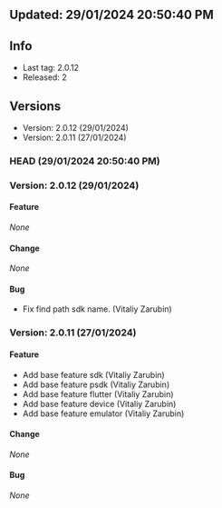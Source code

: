 


## Updated: 29/01/2024 20:50:40 PM

## Info

- Last tag: 2.0.12
- Released: 2

## Versions
- Version: 2.0.12 (29/01/2024)
- Version: 2.0.11 (27/01/2024)


### HEAD (29/01/2024 20:50:40 PM)


### Version: 2.0.12 (29/01/2024)


#### Feature

*None*

#### Change

*None*

#### Bug

* Fix find path sdk name. (Vitaliy Zarubin)

### Version: 2.0.11 (27/01/2024)


#### Feature

* Add base feature sdk (Vitaliy Zarubin)
* Add base feature psdk (Vitaliy Zarubin)
* Add base feature flutter (Vitaliy Zarubin)
* Add base feature device (Vitaliy Zarubin)
* Add base feature emulator (Vitaliy Zarubin)

#### Change

*None*

#### Bug

*None*

